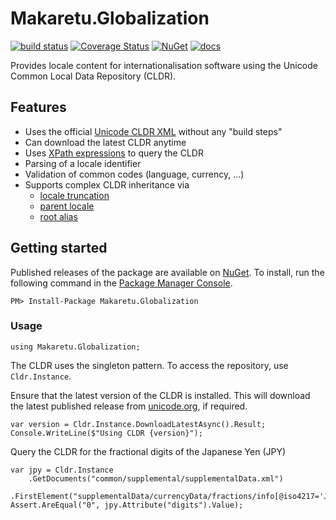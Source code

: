# Makaretu.Globalization

[![build status](https://ci.appveyor.com/api/projects/status/github/richardschneider/net-cldr?branch=master&svg=true)](https://ci.appveyor.com/project/richardschneider/net-cldr) 
[![Coverage Status](https://coveralls.io/repos/richardschneider/net-cldr/badge.svg?branch=master&service=github)](https://coveralls.io/github/richardschneider/net-cldr?branch=master)
[![NuGet](https://img.shields.io/nuget/v/Makaretu.Globalization.svg)](https://www.nuget.org/packages/Makaretu.Globalization)
[![docs](https://cdn.rawgit.com/richardschneider/net-cldr/master/doc/images/docs-latest-green.svg)](https://richardschneider.github.io/net-cldr)

Provides locale content for internationalisation software using the Unicode Common Local Data Repository (CLDR).

## Features

- Uses the official [Unicode CLDR XML](http://www.unicode.org/Public/cldr/) without any "build steps"
- Can download the latest CLDR anytime
- Uses [XPath expressions](https://msdn.microsoft.com/en-us/library/ms256471(v=vs.110).aspx) to query the CLDR
- Parsing of a locale identifier
- Validation of common codes (language, currency, ...)
- Supports complex CLDR inheritance via
  - [locale truncation](http://unicode.org/reports/tr35/tr35.html#Locale_Inheritance)
  - [parent locale](http://unicode.org/reports/tr35/tr35.html#Parent_Locales)
  - [root alias](http://unicode.org/reports/tr35/tr35.html#Alias_Elements)

## Getting started

Published releases of the package are available on [NuGet](https://www.nuget.org/packages/Makaretu.Globalization/).  To install, run the following command in the [Package Manager Console](https://docs.nuget.org/docs/start-here/using-the-package-manager-console).

    PM> Install-Package Makaretu.Globalization

### Usage

    using Makaretu.Globalization;

The CLDR uses the singleton pattern.  To access the repository, use `Cldr.Instance`.

Ensure that the latest version of the  CLDR is installed.  This will download the latest published release from [unicode.org](http://www.unicode.org/Public/cldr/latest), if required.

    var version = Cldr.Instance.DownloadLatestAsync().Result;
    Console.WriteLine($"Using CLDR {version}");

Query the CLDR for the fractional digits of the Japanese Yen (JPY)

    var jpy = Cldr.Instance
        .GetDocuments("common/supplemental/supplementalData.xml")
        .FirstElement("supplementalData/currencyData/fractions/info[@iso4217='JPY']");
    Assert.AreEqual("0", jpy.Attribute("digits").Value);


